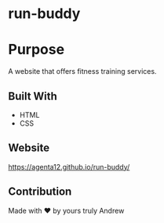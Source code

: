 # run-buddy

# Purpose
A website that offers fitness training services.

## Built With
* HTML
* CSS

## Website
https://agenta12.github.io/run-buddy/

## Contribution
Made with ❤️ by yours truly Andrew
